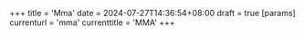 +++
title = 'Mma'
date = 2024-07-27T14:36:54+08:00
draft = true
[params]
  currenturl = 'mma'
  currenttitle = 'MMA'
+++
